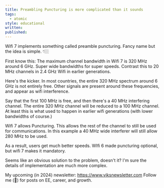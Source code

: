 ```yaml
---
title: Preambling Puncturing is more complicated than it sounds
tags:
  - atomic
style: educational
written: 
published:
---
```

Wifi 7 implements something called preamble puncturing. Fancy name but the idea is simple. 👇🏼

First know this: The maximum channel bandwidth in Wifi 7 is 320 MHz around 6 GHz. Super wide bandwidths for super speeds. Contrast this to 20 MHz channels in 2.4 GHz Wifi in earlier generations.

Here's the kicker. In most countries, the entire 320 MHz spectrum around 6 GHz is not entirely free. Other signals are present around these frequencies, and appear as wifi interference.

Say that the first 100 MHz is free, and then there's a 40 MHz interfering channel. The entire 320 MHz channel will be reduced to a 100 MHz channel. At least this is what used to happen in earlier wifi generations (with lower bandwidths of course.)

Wifi 7 allows Puncturing. This allows the rest of the channel to still be used for communications. In this example a 40 MHz wide interferer will still allow 280 MHz to be used.

As a result, users get much better speeds. WIfi 6 made puncturing optional, but wifi 7 makes it mandatory.

Seems like an obvious solution to the problem, doesn't it? I'm sure the details of implementation are much more complex.

My upcoming (in 2024) newsletter: https://www.viksnewsletter.com
Follow me (🔔) for posts on EE, career, and growth.







